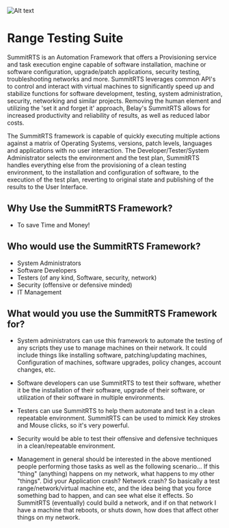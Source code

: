 ![Alt text](https://github.com/BelayTechnologies/SummitRTS/blob/master/z-docs/SummitRTS.png "SummitRTS")

# Range Testing Suite
SummitRTS is an Automation Framework that offers a Provisioning service and task execution engine capable of software installation, machine or software configuration, upgrade/patch applications, security testing, troubleshooting networks and more. SummitRTS leverages common API's to control and interact with virtual machines to significantly speed up and stabilize functions for software development, testing, system administration, security, networking and similar projects. Removing the human element and utilizing the 'set it and forget it' approach, Belay's SummitRTS allows for increased productivity and reliability of results, as well as reduced labor costs. 


The SummitRTS framework is capable of quickly executing multiple actions against a matrix of Operating Systems, versions, patch levels, languages and applications with no user interaction. The Developer/Tester/System Administrator selects the environment and the test plan, SummitRTS handles everything else from the provisioning of a clean testing environment, to the installation and configuration of software, to the execution of the test plan, reverting to original state and publishing of the results to the User Interface.

## Why Use the SummitRTS Framework?
* To save Time and Money!  

## Who would use the SummitRTS Framework?
* System Administrators  
* Software Developers  
* Testers (of any kind, Software, security, network)  
* Security (offensive or defensive minded)  
* IT Management  

## What would you use the SummitRTS Framework for?
* System administrators can use this framework to automate the testing of any scripts they use to manage machines on their network. It could include things like installing software, patching/updating machines, Configuration of machines, software upgrades, policy changes, account changes, etc.  

* Software developers can use SummitRTS to test their software, whether it be the installation of their software, upgrade of their software, or utilization of their software in multiple environments.  

* Testers can use SummitRTS to help them automate and test in a clean repeatable environment.  SummitRTS can be used to mimick Key strokes and Mouse clicks, so it's very powerful.  

* Security would be able to test their offensive and defensive techniques in a clean/repeatable environment.  

* Management in general should be interested in the above mentioned people performing those tasks as well as the following scenario...  If this "thing" (anything) happens on my network, what happens to my other "things".  Did your Application crash? Network crash?  So basically a test range/network/virtual machine etc, and the idea being that you force something bad to happen, and can see what else it effects. So SummitRTS (eventually) could build a network, and if on that network I have a machine that reboots, or shuts down, how does that affect other things on my network.  
